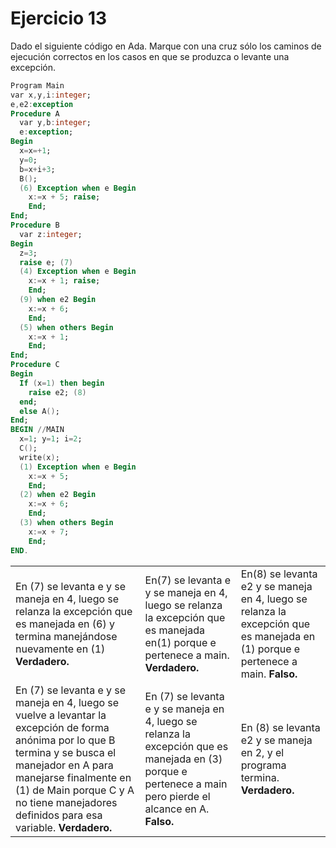 # Ejercicio 13

Dado el siguiente código en Ada. Marque con una cruz sólo los caminos de ejecución correctos en los casos en que se produzca o levante una excepción.
```Ada
Program Main
var x,y,i:integer;
e,e2:exception
Procedure A
  var y,b:integer;
  e:exception;
Begin
  x=x=+1;
  y=0;
  b=x+i+3;
  B();
  (6) Exception when e Begin
    x:=x + 5; raise;
    End;
End;
Procedure B
  var z:integer;
Begin
  z=3;
  raise e; (7)
  (4) Exception when e Begin
    x:=x + 1; raise;
    End;
  (9) when e2 Begin
    x:=x + 6;
    End;
  (5) when others Begin
    x:=x + 1;
    End;
End;
Procedure C
Begin
  If (x=1) then begin
    raise e2; (8)
  end;
  else A();
End;
BEGIN //MAIN
  x=1; y=1; i=2;
  C();
  write(x);
  (1) Exception when e Begin
    x:=x + 5;
    End;
  (2) when e2 Begin
    x:=x + 6;
    End;
  (3) when others Begin
    x:=x + 7;
    End;
END.
```

<table>
  <tr>
    <td>
    En (7) se levanta e y se maneja en 4, luego se relanza la excepción que es manejada en (6) y termina manejándose nuevamente en (1)
    <b>Verdadero.</b>
    </td>
    <td>
    En(7) se levanta e y se maneja en 4, luego se relanza la excepción que es manejada en(1) porque e pertenece a main.
    <b>Verdadero.</b>
    </td>
    <td>
    En(8) se levanta e2 y se maneja en 4, luego se relanza la excepción que es manejada en (1) porque e pertenece a main.
    <b>Falso.</b>
    </td>
  </tr>
  <tr>
    <td>
    En (7) se levanta e y se maneja en 4, luego se vuelve a levantar la excepción de forma anónima por lo que B termina y se busca el manejador en A para manejarse finalmente en (1) de Main porque C y A no tiene manejadores definidos para esa variable.
    <b>Verdadero.</b>
    </td>
    <td>
    En (7) se levanta e y se maneja en 4, luego se relanza la excepción que es manejada en (3) porque e pertenece a main pero pierde el alcance en A.
    <b>Falso.</b>
    </td>
    <td>
    En (8) se levanta e2 y se maneja en 2, y el programa termina.
    <b>Verdadero.</b>
  </tr>
</table>
